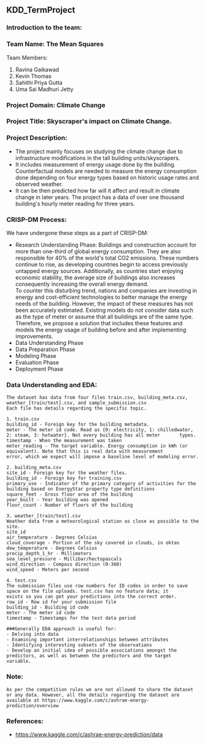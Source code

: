 ## KDD_TermProject


### Introduction to the team:

### Team Name: The Mean Squares

Team Members:
1. Ravina Gaikawad
2. Kevin Thomas
3. Sahithi Priya Gutta
4. Uma Sai Madhuri Jetty

### Project Domain: Climate Change

### Project Title: Skyscraper's impact on Climate Change. 

### Project Description: 
- The project mainly focuses on studying the climate change due to infrastructure modifications in the tall building units/skyscrapers.
- It includes measurement of energy usage done by the building. Counterfactual models are needed to measure the energy consumption done depending on four energy types based on historic usage rates and observed weather.
- It can be then predicted how far will it affect and result in climate change in later years. The project has a data of over one thousand building's hourly meter reading for three years.
	
### CRISP-DM Process:
We have undergone these steps as a part of CRISP-DM:
- Research Understanding Phase: Buildings and construction account for more than one-third of global energy consumption. They are also responsible for 40% of the world's total CO2 emissions. These numbers continue to rise, as developing countries begin to access previously untapped energy sources. Additionally, as countries start enjoying economic stability, the average size of buildings also increases consequently increasing the overall energy demand.
<br> To counter this disturbing trend, nations and companies are investing in energy and cost-efficient technologies to better manage the energy needs of the building. However, the impact of these measures has not been accurately estimated. Existing models do not consider data such as the type of meter or assume that all buildings are of the same type. Therefore, we propose a solution that includes these features and models the energy usage of building before and after implementing improvements.
- Data Understanding Phase
- Data Preparation Phase
- Modeling Phase
- Evaluation Phase
- Deployment Phase
	
	
### Data Understanding and EDA:
	The dataset has data from four files train.csv, building_meta.csv, weather_[train/test].csv, and sample_submission.csv
	Each file has details regarding the specific topic.
	
	1. train.csv
	building_id - Foreign key for the building metadata.
	meter - The meter id code. Read as {0: electricity, 1: chilledwater, 2: steam, 3: hotwater}. Not every building has all meter 		types.
	timestamp - When the measurement was taken
	meter_reading - The target variable. Energy consumption in kWh (or equivalent). Note that this is real data with measurement 		error, which we expect will impose a baseline level of modeling error.
	
	2. building_meta.csv
	site_id - Foreign key for the weather files.
	building_id - Foreign key for training.csv
	primary_use - Indicator of the primary category of activities for the building based on EnergyStar property type definitions
	square_feet - Gross floor area of the building
	year_built - Year building was opened
	floor_count - Number of floors of the building
	
	3. weather_[train/test].csv
	Weather data from a meteorological station as close as possible to the site.
	site_id
	air_temperature - Degrees Celsius
	cloud_coverage - Portion of the sky covered in clouds, in oktas
	dew_temperature - Degrees Celsius
	precip_depth_1_hr - Millimeters
	sea_level_pressure - Millibar/hectopascals
	wind_direction - Compass direction (0-360)
	wind_speed - Meters per second
	
	4. test.csv
	The submission files use row numbers for ID codes in order to save space on the file uploads. test.csv has no feature data; it 		exists so you can get your predictions into the correct order.
	row_id - Row id for your submission file
	building_id - Building id code
	meter - The meter id code
	timestamp - Timestamps for the test data period
	
	###Generally EDA approach is useful for:
	- Delving into data
	- Examining important interrelationships between attributes
	- Identifying interesting subsets of the observations
	- Develop an initial idea of possible associations amongst the predictors, as well as between the predictors and the target 		  variable.

### Note:
	As per the competition rules we are not allowed to share the dataset or any data. However, all the details regarding the dataset are available at https://www.kaggle.com/c/ashrae-energy-prediction/overview

### References:
- https://www.kaggle.com/c/ashrae-energy-prediction/data
